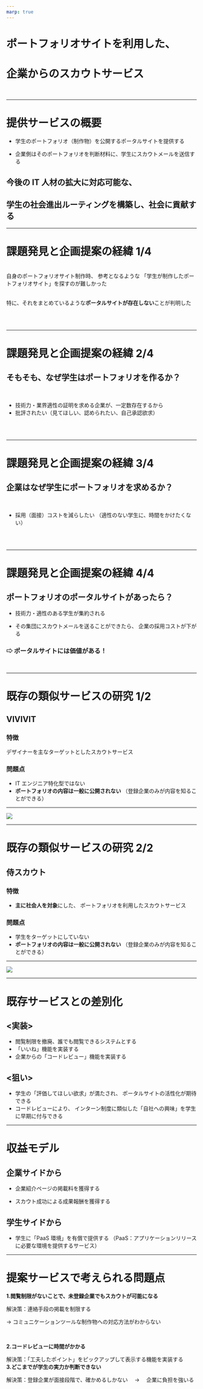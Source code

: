 ```yaml
---
marp: true
---
```


<!-- theme: default
size: 16:9
paginate: true
style: |
  section {
    background-color: #ffffe0;
  }
    h1 {
    text-align:center;
    }
    h2 {
        text-align:center;
    }
    strong{
        color:red;
    }
    h3{color: blue;
    text-align:center;
    }

     -->

# ポートフォリオサイトを利用した、

# 企業からのスカウトサービス

<br>

---

# 提供サービスの概要

- 学生のポートフォリオ（制作物）を公開するポータルサイトを提供する
<!-- どこそこ大学のハンドネームなにがしさんはTODOアプリ作った、
この人は技術書紹介サービスを作った、みたいなのがひと目で見れたり、検索できるサービス -->

- 企業側はそのポートフォリオを判断材料に、学生にスカウトメールを送信する
  <!-- 最新の技術を取り込もうとしてるところがいいね、とか、うちがやってる事業に似ていることしているね、とか 単純にプログラミングやったことある人がほしい、でもいい-->
    <br>

## 今後の IT 人材の拡大に対応可能な、

## 学生の社会進出ルーティングを構築し、社会に貢献する

---

# 課題発見と企画提案の経緯 1/4

<br>
自身のポートフォリオサイト制作時、
参考となるような
「学生が制作したポートフォリオサイト」を探すのが難しかった<br><br>

特に、それをまとめているような**ポータルサイトが存在しない**ことが判明した

<!-- 個人サイトで「おすすめの参考ポートフォリオサイトまとめ」はあったが、プロのエンジニアのものを紹介しているのが大半 -->

<br><br>

---

# 課題発見と企画提案の経緯 2/4

## そもそも、なぜ学生はポートフォリオを作るか？

<br>

- 技術力・業界適性の証明を求める企業が、一定数存在するから
- 批評されたい（見てほしい、認められたい、自己承認欲求）

<!-- ペタビットさんもそうだし、たいていのWebデザイナー募集でもそう -->
<!-- せっかく作ったものなので、見てほしいとか認められたいとか、もちろんあるけど
プログラミング学習は基本孤独だと思うので、何かコミュニケーションする機会がほしいというニーズがあるのではないか？と考えている -->

<br><br>

---

# 課題発見と企画提案の経緯 3/4

<!-- ## 企業が人材確保に対して考えていること -->

## 企業はなぜ学生にポートフォリオを求めるか？

<br>

- 採用（面接）コストを減らしたい
  （適性のない学生に、時間をかけたくない）
  <!-- これは正しいことかわからないけど、例えば論理的な考え方ができない人はほしくないなあ、とか -->

<br><br>

---

# 課題発見と企画提案の経緯 4/4

## ポートフォリオのポータルサイトがあったら？

- 技術力・適性のある学生が集約される
- その集団にスカウトメールを送ることができたら、
  企業の採用コストが下がる

  <!-- 1サイトをネットサーフィンするだけでたいてい完結するというメリット -->

### ⇨ ポータルサイトには価値がある！

<br>

---

# 既存の類似サービスの研究 1/2

## VIVIVIT

### 特徴

デザイナーを主なターゲットとしたスカウトサービス

### 問題点

- IT エンジニア特化型ではない
- **ポートフォリオの内容は一般に公開されない**
  （登録企業のみが内容を知ることができる）
  <!-- あくまで求職者と企業との間だけで完結するサービスでしかない -->

---

![](https://i.gyazo.com/257ad84203a744b0469699fbcba941d1.png)

---

# 既存の類似サービスの研究 2/2

## 侍スカウト

### 特徴

- **主に社会人を対象**にした、
  ポートフォリオを利用したスカウトサービス

### 問題点

- 学生をターゲットにしていない
- **ポートフォリオの内容は一般に公開されない**
  （登録企業のみが内容を知ることができる）
    <!-- あくまで求職者と企業との間だけで完結するサービスでしかない -->

---

![](https://i.gyazo.com/4977c7d946b9686f9e5e2440788aa6ae.png)

---

# 既存サービスとの差別化

## <実装>

- 閲覧制限を撤廃、誰でも閲覧できるシステムとする
- 「いいね」機能を実装する
- 企業からの「コードレビュー」機能を実装する
<!-- 学生の孤独な学習からの解放、肯定されることの嬉しさ -->

## <狙い>

- 学生の「評価してほしい欲求」が満たされ、
  ポータルサイトの活性化が期待できる
- コードレビューにより、
  インターン制度に類似した「自社への興味」を学生に早期に付与できる

---

# 収益モデル

## 企業サイドから

- 企業紹介ページの掲載料を獲得する
<!-- ポートフォリオまとめサイトとして終わらせるわけでなく、こういうこともプログラムで実現できるよ、という紹介や、学生にとっての新しい技術のキャッチアップの意味合いも兼ねることができる -->
- スカウト成功による成果報酬を獲得する
  <!-- 実際はどうなのか知らないが、１人獲得あたり１００万近い金額が動くときいたことがある　意外と単価の高い巨大な市場なのかもしれないと思っている -->
  <!-- ここをメインの利益獲得先としたい -->
    <br>

## 学生サイドから

- 学生に「PaaS 環境」を有償で提供する
（PaaS：アプリケーションリリースに必要な環境を提供するサービス）
<!-- 既存の無料サービスもある程度充実しているので、おまけ感覚で考えている
でもポータルサイトと連結しているとなんだか安心できるイメージは与えられるので、
一定の需要はあるかもしれない -->

---

# 提案サービスで考えられる問題点

**1.閲覧制限がないことで、未登録企業でもスカウトが可能になる**

解決策：連絡手段の掲載を制限する

<!-- → 登録するポートフォリオにおいて、
GitHub アカウントやメールアドレスなど、連絡手段となりうる手段の掲載禁止 -->

→ コミュニケーションツールな制作物への対応方法がわからない

<!-- 掲示板サービスとかだったら連絡手段書き放題 -->
<br>

**2.コードレビューに時間がかかる**

<!-- ソースコード全文を読むのは大変 -->

解決策：「工夫したポイント」をピックアップして表示する機能を実装する
<br>
**3.どこまでが学生の実力か判断できない**

解決策：登録企業が面接段階で、確かめるしかない　 → 　企業に負担を強いる

<!-- なんでこの技術採用したの？気をつけたポイントは何？とか、ヒアリングする必要が生じてくる。コードレビュー機能の弊害で、技術力が完全に保証されていない -->
